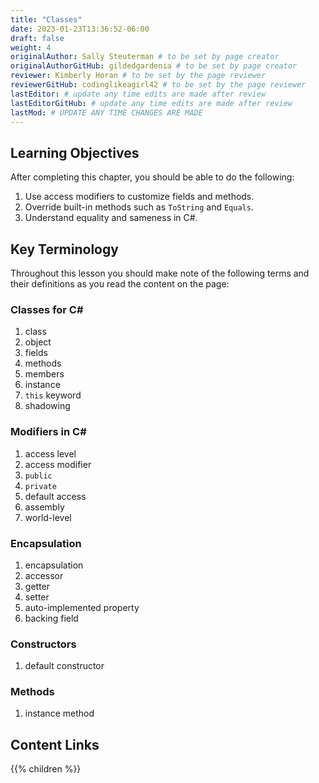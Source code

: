 ```yaml
---
title: "Classes"
date: 2023-01-23T13:36:52-06:00
draft: false
weight: 4
originalAuthor: Sally Steuterman # to be set by page creator
originalAuthorGitHub: gildedgardenia # to be set by page creator
reviewer: Kimberly Horan # to be set by the page reviewer
reviewerGitHub: codinglikeagirl42 # to be set by the page reviewer
lastEditor: # update any time edits are made after review
lastEditorGitHub: # update any time edits are made after review
lastMod: # UPDATE ANY TIME CHANGES ARE MADE
---
```


## Learning Objectives

After completing this chapter, you should be able to do the following:

1. Use access modifiers to customize fields and methods.
1. Override built-in methods such as `ToString` and `Equals`.
1. Understand equality and sameness in C#.

## Key Terminology

Throughout this lesson you should make note of the following terms and their definitions as you read the content on the page:

### Classes for C#

1. class
1. object
1. fields
1. methods
1. members
1. instance
1. `this` keyword
1. shadowing

### Modifiers in C#

1. access level
1. access modifier
1. `public`
1. `private`
1. default access
1. assembly
1. world-level

### Encapsulation
1. encapsulation
1. accessor
1. getter
1. setter
1. auto-implemented property
1. backing field

### Constructors 

1. default constructor

### Methods

1. instance method

## Content Links

{{% children %}}
